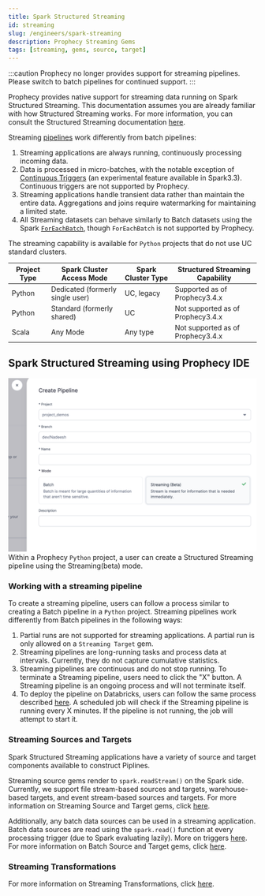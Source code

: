 ```yaml
---
title: Spark Structured Streaming
id: streaming
slug: /engineers/spark-streaming
description: Prophecy Streaming Gems
tags: [streaming, gems, source, target]
---
```


:::caution
Prophecy no longer provides support for streaming pipelines. Please switch to batch pipelines for continued support.
:::

Prophecy provides native support for streaming data running on Spark Structured Streaming. This documentation assumes you are already familiar with how Structured Streaming works. For more information, you can consult the Structured Streaming documentation [here](https://spark.apache.org/docs/latest/structured-streaming-programming-guide.html).

Streaming [pipelines](/engineers/pipelines) work differently from batch pipelines:

1. Streaming applications are always running, continuously processing incoming data.
2. Data is processed in micro-batches, with the notable exception of [Continuous Triggers](https://spark.apache.org/docs/latest/structured-streaming-programming-guide.html#continuous-processing) (an experimental feature available in Spark3.3). Continuous triggers are not supported by Prophecy.
3. Streaming applications handle transient data rather than maintain the entire data. Aggregations and joins require watermarking for maintaining a limited state.
4. All Streaming datasets can behave similarly to Batch datasets using the Spark [`ForEachBatch`](https://spark.apache.org/docs/latest/api/python/reference/pyspark.ss/api/pyspark.sql.streaming.DataStreamWriter.foreachBatch.html), though `ForEachBatch` is not supported by Prophecy.

The streaming capability is available for `Python` projects that do not use UC standard clusters.

| Project Type | Spark Cluster Access Mode        | Spark Cluster Type | Structured Streaming Capability   |
| ------------ | -------------------------------- | ------------------ | --------------------------------- |
| Python       | Dedicated (formerly single user) | UC, legacy         | Supported as of Prophecy3.4.x     |
| Python       | Standard (formerly shared)       | UC                 | Not supported as of Prophecy3.4.x |
| Scala        | Any Mode                         | Any type           | Not supported as of Prophecy3.4.x |

## Spark Structured Streaming using Prophecy IDE

![How to Create a Streaming pipeline](./img/create-streaming-pipeline.png)
Within a Prophecy `Python` project, a user can create a Structured Streaming pipeline using the Streaming(beta) mode.

### Working with a streaming pipeline

To create a streaming pipeline, users can follow a process similar to creating a Batch pipeline in a `Python` project. Streaming pipelines work differently from Batch pipelines in the following ways:

1. Partial runs are not supported for streaming applications. A partial run is only allowed on a `Streaming Target` gem.
2. Streaming pipelines are long-running tasks and process data at intervals. Currently, they do not capture cumulative statistics.
3. Streaming pipelines are continuous and do not stop running. To terminate a Streaming pipeline, users need to click the "X" button. A Streaming pipeline is an ongoing process and will not terminate itself.
4. To deploy the pipeline on Databricks, users can follow the same process described [here](/engineers/databricks-jobs). A scheduled job will check if the Streaming pipeline is running every X minutes. If the pipeline is not running, the job will attempt to start it.

### Streaming Sources and Targets

Spark Structured Streaming applications have a variety of source and target components available to construct Piplines.

Streaming source gems render to `spark.readStream()` on the Spark side. Currently, we support file stream-based sources and targets, warehouse-based targets, and event stream-based sources and targets. For more information on Streaming Source and Target gems, click [here](streaming-sources-and-targets/streaming-sources-and-targets.md).

Additionally, any batch data sources can be used in a streaming application. Batch data sources are read using the `spark.read()` function at every processing trigger (due to Spark evaluating lazily). More on triggers [here](https://spark.apache.org/docs/latest/structured-streaming-programming-guide.html#triggers). For more information on Batch Source and Target gems, click [here](/engineers/source-target).

### Streaming Transformations

For more information on Streaming Transformations, click [here](./streaming-transformations.md).
